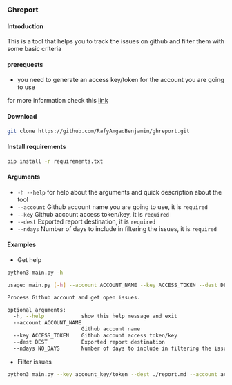 ### Ghreport

#### Introduction 
This is a tool that helps you to track the issues on github and filter them with some basic criteria

#### prerequests 
- you need to generate an access key/token for the account you are going to use 

for more information check this [link](https://docs.github.com/en/authentication/keeping-your-account-and-data-secure/creating-a-personal-access-token)

####  Download 
```bash
git clone https://github.com/RafyAmgadBenjamin/ghreport.git
```

#### Install requirements 
```bash
pip install -r requirements.txt
```

#### Arguments 
- `-h --help` for help about the arguments and quick description about the tool
- `--account` Github account name you are going to use,  it is `required`
- `--key` Github account access token/key, it is `required`
- `--dest` Exported report destination, it is `required`
- `--ndays` Number of days to include in filtering the issues, it is `required`

#### Examples
- Get help 
```bash
python3 main.py -h
```

```bash
usage: main.py [-h] --account ACCOUNT_NAME --key ACCESS_TOKEN --dest DEST --ndays NO_DAYS

Process Github account and get open issues.

optional arguments:
  -h, --help            show this help message and exit
  --account ACCOUNT_NAME
                        Github account name
  --key ACCESS_TOKEN    Github account access token/key
  --dest DEST           Exported report destination
  --ndays NO_DAYS       Number of days to include in filtering the issues
```

- Filter issues
```bash
python3 main.py --key account_key/token --dest ./report.md --account account_name --ndays 5
```